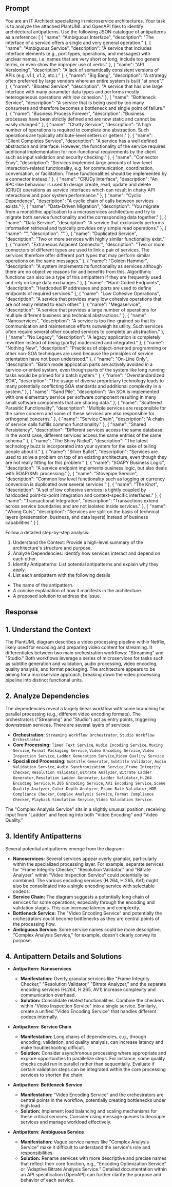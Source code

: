 ## Prompt
You are an IT Architect specializing in microservice architectures. Your task is to analyze the attached PlantUML and OpenAPI files to identify architectural antipatterns. 
Use the following JSON catalogue of antipatterns as a reference:
[
    {
        "name": "Ambiguous Interface",
        "description": "The interface of a service offers a single and very general operation."
    },
    {
        "name": "Ambiguous Service",
        "description": "A service that includes interface elements (e.g., port types, operations, and messages) with unclear names, i.e. names that are very short or long, include too general terms, or even show the improper use of verbs."
    },
    {
        "name": "API Versioning",
        "description": "A lack of semantically consistent versions of APIs (e.g. v1.1, v1.2, etc.)."
    },
    {
        "name": "Big Bang",
        "description": "A strategy often preferred by large vendors where an entire system is built \"at once\"."
    },
    {
        "name": "Bloated Service",
        "description": "A service that has one large interface with many parameter data types and performs mostly heterogeneous operations with low cohesion."
    },
    {
        "name": "Bottleneck Service",
        "description": "A service that is being used by too many consumers and therefore becomes a bottleneck and single point of failure."
    },
    {
        "name": "Business Process Forever",
        "description": "Business processes have been strictly defined and are now static and cannot be easily changed."
    },
    {
        "name": "Chatty Service",
        "description": "A high number of operations is required to complete one abstraction. Such operations are typically attribute-level setters or getters."
    },
    {
        "name": "Client Completes Service",
        "description": "A service has a well defined abstraction and interface. However, the functionality of the service requires additional implementation for non-functional requirements by the client such as input validation and security checking."
    },
    {
        "name": "Connector Envy",
        "description": "Services implement large amounts of low-level interaction-related functionality, e.g. for communication, coordination, conversation, or facilitation. These functionalities should be implemented by a connector instead."
    },
    {
        "name": "CRUDy Interface",
        "description": "An RPC-like behaviour is used to design create, read, update and delete (CRUD) operations as service interfaces which can result in chatty API interactions and poor system performance."
    },
    {
        "name": "Cyclic Dependency",
        "description": "A cyclic chain of calls between services exists."
    },
    {
        "name": "Data-Driven Migration",
        "description": "You migrate from a monolithic application to a microservices architecture and try to migrate both service functionality and the corresponding data together."
    },
    {
        "name": "Data Service",
        "description": "A service that exclusively performs information retrieval and typically provides only simple read operations."
    },
    {
        "name": "",
        "description": ""
    },
    {
        "name": "Duplicated Service",
        "description": "Two or more services with highly similar functionality exist."
    },
    {
        "name": "Extraneous Adjacent Connector",
        "description": "Two or more connectors of different types are used to link a pair of services. The services therefore offer different port types that may perform similar operations on the same messages."
    },
    {
        "name": "Golden Hammer",
        "description": "A system implements its functionality as services although there are no objective reasons for and benefits from this. Algorithmic functions can also be a type of this antipattern if they are frequently used and rely on large data exchanges."
    },
    {
        "name": "Hard-Coded Endpoints",
        "description": "Hardcoded IP addresses and ports are used to define endpoints of required services."
    },
    {
        "name": "Low Cohesive Operations",
        "description": "A service that provides many low cohesive operations that are not really related to each other."
    },
    {
        "name": "Megaservice",
        "description": "A service that provides a large number of operations for multiple different business and technical abstractions."
    },
    {
        "name": "Nanoservices",
        "description": "A service is too fine-grained so that its communication and maintenance efforts outweigh its utility. Such services often require several other coupled services to complete an abstraction."
    },
    {
        "name": "No Legacy",
        "description": "A legacy application is completely rewritten instead of being (partly) modernized and integrated."
    },
    {
        "name": "Nothing New",
        "description": "Practices of object-oriented programming or other non-SOA techniques are used because the principles of service orientation have not been understood."
    },
    {
        "name": "On-Line Only",
        "description": "Batch mode application parts are actively avoided in a service-oriented system, even though parts of the system like long running tasks would be primed for a batch system."
    },
    {
        "name": "Overstandardized SOA",
        "description": "The usage of diverse proprietary technology leads to many potentially conflicting SOA standards and additional complexity in a system."
    },
    {
        "name": "Sand Pile",
        "description": "An SOA is implemented with one elementary service per software component resulting in many small software components that are sharing data."
    },
    {
        "name": "Scattered Parasitic Functionality",
        "description": "Multiple services are responsible for the same concern and some of these services are also responsible for orthogonal concerns."
    },
    {
        "name": "Service Chain",
        "description": "A chain of service calls fulfills common functionality."
    },
    {
        "name": "Shared Persistency",
        "description": "Different services access the same database. In the worst case, different services access the same entities of the same schema."
    },
    {
        "name": "The Shiny Nickel",
        "description": "The latest technology buzz is incorporated into your system for the sake of telling people about it."
    },
    {
        "name": "Silver Bullet",
        "description": "Services are used to solve a problem on top of an existing architecture, even though they are not really fitting for this problem."
    },
    {
        "name": "SOAPY Business Logic",
        "description": "A service endpoint implements business logic, but also deals with SOAP/XML processing."
    },
    {
        "name": "Stovepipe Service",
        "description": "Common low level functionality such as logging or currency conversion is duplicated over several services."
    },
    {
        "name": "The Knot",
        "description": "A set of low cohesive services is tightly coupled by hardcoded point-to-point integration and context-specific interfaces."
    },
    {
        "name": "Transactional Integration",
        "description": "Transactions extend across service boundaries and are not isolated inside services."
    },
    {
        "name": "Wrong Cuts",
        "description": "Services are split on the basis of technical layers (presentation, business, and data layers) instead of business capabilities."
    }
]

Follow a detailed step-by-step analysis:

1. Understand the Context: Provide a high-level summary of the architecture's structure and purpose.
2. Analyze Dependencies: Identify how services interact and depend on each other.
3. Identify Antipatterns: List potential antipatterns and explain why they apply.
4. List each antipattern with the following details
 * The name of the antipattern.
 * A concise explanation of how it manifests in the architecture.
 * A proposed solution to address the issue.
 
## Response
## 1. Understand the Context

The PlantUML diagram describes a video processing pipeline within Netflix, likely used for encoding and preparing video content for streaming.  It differentiates between two main orchestration workflows: "Streaming" and "Studio." Both workflows leverage a series of microservices for tasks such as subtitle generation and validation, audio processing, video encoding, quality analysis, and format packaging.  The architecture appears to be aiming for a microservice approach, breaking down the video processing pipeline into distinct functional units.

## 2. Analyze Dependencies

The dependencies reveal a largely linear workflow with some branching for parallel processing (e.g., different video encoding formats). The orchestrators ("Streaming" and "Studio") act as entry points, triggering downstream services.  There are several layers of services:

* **Orchestration:** `Streaming Workflow Orchestrator`, `Studio Workflow Orchestrator`
* **Core Processing:**  `Timed Text Service`, `Audio Encoding Service`, `Muxing Service`, `Format Packaging Service`, `Video Encoding Service`, `Video Inspection Service`, `Ladder Generation Service`,`Video Quality Service`
* **Specialized Processing:** `Subtitle Generator`, `Subtitle Validator`, `Audio Validation Service`, `Audio Synchronization Service`, `Frame Integrity Checker`, `Resolution Validator`, `Bitrate Analyzer`, `Bitrate Ladder Generator`, `Resolution Ladder Generator`, `Ladder Validator`, `H.264 Encoding Service`, `H.265 Encoding Service`, `AV1 Encoding Service`, `Scene Quality Analyzer`, `Color Depth Analyzer`, `Frame Rate Validator`, `HDR Compliance Checker`, `Complex Analysis Service`, `Format Compliance Checker`, `Playback Simulation Service`, `Video Validation Service`.

The "Complex Analysis Service" sits in a slightly unusual position, receiving input from "Ladder" and feeding into both "Video Encoding" and "Video Quality."

## 3. Identify Antipatterns

Several potential antipatterns emerge from the diagram:

* **Nanoservices:**  Several services appear overly granular, particularly within the specialized processing layer. For example, separate services for "Frame Integrity Checker," "Resolution Validator," and "Bitrate Analyzer" within "Video Inspection Service" could potentially be combined. The various encoding services (H.264, H.265, AV1) might also be consolidated into a single encoding service with selectable codecs.
* **Service Chain:** The diagram suggests a potentially long chain of services for some operations, especially through the encoding and validation stages.  This can increase latency and complexity.
* **Bottleneck Service:**  The "Video Encoding Service" and potentially the orchestrators could become bottlenecks as they are central points of the processing flow.
* **Ambiguous Service:** Some service names could be more descriptive. "Complex Analysis Service," for example, doesn't clearly convey its purpose.

## 4. Antipattern Details and Solutions

* **Antipattern:** **Nanoservices**
    * **Manifestation:** Overly granular services like "Frame Integrity Checker," "Resolution Validator," "Bitrate Analyzer," and the separate encoding services (H.264, H.265, AV1) increase complexity and communication overhead.
    * **Solution:** Consolidate related functionalities. Combine the checkers within "Video Inspection Service" into a single service. Similarly, create a unified "Video Encoding Service" that handles different codecs internally.

* **Antipattern:** **Service Chain**
    * **Manifestation:** Long chains of dependencies, e.g., through encoding, validation, and quality analysis, can increase latency and make troubleshooting difficult.
    * **Solution:** Consider asynchronous processing where appropriate and explore opportunities to parallelize steps.  For instance, some quality checks could run in parallel rather than sequentially.  Evaluate if certain validation steps can be integrated within the core processing services to shorten the chain.

* **Antipattern:** **Bottleneck Service**
    * **Manifestation:**  "Video Encoding Service" and the orchestrators are central points in the workflow, potentially creating bottlenecks under high load.
    * **Solution:** Implement load balancing and scaling mechanisms for these critical services. Consider using message queues to decouple services and manage workload effectively.

* **Antipattern:** **Ambiguous Service**
    * **Manifestation:**  Vague service names like "Complex Analysis Service" make it difficult to understand the service's role and responsibilities.
    * **Solution:** Rename services with more descriptive and precise names that reflect their core function, e.g., "Encoding Optimization Service" or "Adaptive Bitrate Analysis Service."  Detailed documentation within an API specification (OpenAPI) can further clarify the purpose and behavior of each service.
